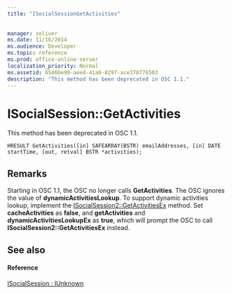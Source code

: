 ```yaml
---
title: "ISocialSessionGetActivities"
 
 
manager: soliver
ms.date: 11/16/2014
ms.audience: Developer
ms.topic: reference
ms.prod: office-online-server
localization_priority: Normal
ms.assetid: 6546be99-aee4-41a6-8297-ace378776503
description: "This method has been deprecated in OSC 1.1."
---
```


# ISocialSession::GetActivities

This method has been deprecated in OSC 1.1.
  
```
HRESULT GetActivities([in] SAFEARRAY(BSTR) emailAddresses, [in] DATE startTime, [out, retval] BSTR *activities);
```

## Remarks

Starting in OSC 1.1, the OSC no longer calls **GetActivities**. The OSC ignores the value of **dynamicActivitiesLookup**. To support dynamic activities lookup, implement the [ISocialSession2::GetActivitiesEx](isocialsession2-getactivitiesex.md) method. Set **cacheActivities** as **false**, and **getActivities** and **dynamicActivitiesLookupEx** as **true**, which will prompt the OSC to call **ISocialSession2::GetActivitiesEx** instead. 
  
## See also

#### Reference

[ISocialSession : IUnknown](isocialsessioniunknown.md)

